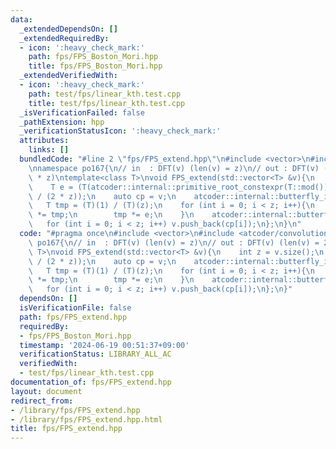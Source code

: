 ```yaml
---
data:
  _extendedDependsOn: []
  _extendedRequiredBy:
  - icon: ':heavy_check_mark:'
    path: fps/FPS_Boston_Mori.hpp
    title: fps/FPS_Boston_Mori.hpp
  _extendedVerifiedWith:
  - icon: ':heavy_check_mark:'
    path: test/fps/linear_kth.test.cpp
    title: test/fps/linear_kth.test.cpp
  _isVerificationFailed: false
  _pathExtension: hpp
  _verificationStatusIcon: ':heavy_check_mark:'
  attributes:
    links: []
  bundledCode: "#line 2 \"fps/FPS_extend.hpp\"\n#include <vector>\n#include <atcoder/convolution>\n\
    \nnamespace po167{\n// in  : DFT(v) (len(v) = z)\n// out : DFT(v) (len(v) = 2\
    \ * z)\ntemplate<class T>\nvoid FPS_extend(std::vector<T> &v){\n    int z = v.size();\n\
    \    T e = (T(atcoder::internal::primitive_root_constexpr(T::mod()))).pow(T::mod()\
    \ / (2 * z));\n    auto cp = v;\n    atcoder::internal::butterfly_inv(cp);\n \
    \   T tmp = (T)(1) / (T)(z);\n    for (int i = 0; i < z; i++){\n        cp[i]\
    \ *= tmp;\n        tmp *= e;\n    }\n    atcoder::internal::butterfly(cp);\n \
    \   for (int i = 0; i < z; i++) v.push_back(cp[i]);\n};\n}\n"
  code: "#pragma once\n#include <vector>\n#include <atcoder/convolution>\n\nnamespace\
    \ po167{\n// in  : DFT(v) (len(v) = z)\n// out : DFT(v) (len(v) = 2 * z)\ntemplate<class\
    \ T>\nvoid FPS_extend(std::vector<T> &v){\n    int z = v.size();\n    T e = (T(atcoder::internal::primitive_root_constexpr(T::mod()))).pow(T::mod()\
    \ / (2 * z));\n    auto cp = v;\n    atcoder::internal::butterfly_inv(cp);\n \
    \   T tmp = (T)(1) / (T)(z);\n    for (int i = 0; i < z; i++){\n        cp[i]\
    \ *= tmp;\n        tmp *= e;\n    }\n    atcoder::internal::butterfly(cp);\n \
    \   for (int i = 0; i < z; i++) v.push_back(cp[i]);\n};\n}"
  dependsOn: []
  isVerificationFile: false
  path: fps/FPS_extend.hpp
  requiredBy:
  - fps/FPS_Boston_Mori.hpp
  timestamp: '2024-06-19 00:51:37+09:00'
  verificationStatus: LIBRARY_ALL_AC
  verifiedWith:
  - test/fps/linear_kth.test.cpp
documentation_of: fps/FPS_extend.hpp
layout: document
redirect_from:
- /library/fps/FPS_extend.hpp
- /library/fps/FPS_extend.hpp.html
title: fps/FPS_extend.hpp
---
```

